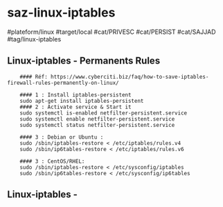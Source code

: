 # saz-linux-iptables

#plateform/linux
#target/local
#cat/PRIVESC
#cat/PERSIST
#cat/SAJJAD
#tag/linux-iptables

## Linux-iptables - Permanents Rules
```
    #### Réf: https://www.cyberciti.biz/faq/how-to-save-iptables-firewall-rules-permanently-on-linux/

    #### 1 : Install iptables-persistent
    sudo apt-get install iptables-persistent
    #### 2 : Activate service & Start it
    sudo systemctl is-enabled netfilter-persistent.service
    sudo systemctl enable netfilter-persistent.service
    sudo systemctl status netfilter-persistent.service

    #### 3 : Debian or Ubuntu :
    sudo /sbin/iptables-restore < /etc/iptables/rules.v4
    sudo /sbin/ip6tables-restore < /etc/iptables/rules.v6
    
    #### 3 : CentOS/RHEL:
    sudo /sbin/iptables-restore < /etc/sysconfig/iptables
    sudo /sbin/ip6tables-restore < /etc/sysconfig/ip6tables

```

## Linux-iptables - 
```

```

